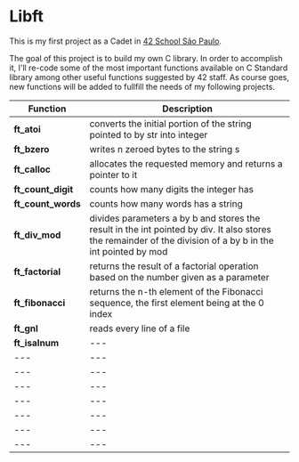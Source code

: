 # Libft

This is my first project as a Cadet in [42 School São Paulo](https://www.42sp.org.br/).

The goal of this project is to build my own C library. In order to accomplish it,  I'll re-code some of the most important functions available on C Standard library among other useful functions suggested by 42 staff. As course goes, new functions will be added to fullfill the needs of my following projects.

| Function | Description |
|---|---|
| **ft_atoi** | converts the initial portion of the string pointed to by str into integer |
| **ft_bzero** | writes n zeroed bytes to the string s |
| **ft_calloc** | allocates the requested memory and returns a pointer to it |
| **ft_count_digit** | counts how many digits the integer has |
| **ft_count_words** | counts how many words has a string |
| **ft_div_mod** | divides parameters a by b and stores the result in the int pointed by div. It also stores the remainder of the division of a by b in the int pointed by mod |
| **ft_factorial** | returns the result of a factorial operation based on the number given as a parameter |
|**ft_fibonacci**| returns the n-th element of the Fibonacci sequence, the first element being at the 0 index |
| **ft_gnl** | reads every line of a file |
| **ft_isalnum**|---|
|---|---|
|---|---|
|---|---|
|---|---|
|---|---|
|---|---|
|---|---|